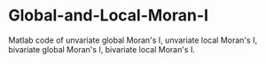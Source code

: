 # Global-and-Local-Moran-I
Matlab code of unvariate global Moran's I, unvariate local Moran's I, bivariate global Moran's I, bivariate local Moran's I.
